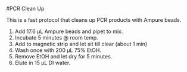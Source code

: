 #PCR Clean Up

This is a fast protocol that cleans up PCR products with Ampure beads.

1. Add 17.6 &mu;L Ampure beads and pipet to mix. 
2. Incubate 5 minutes @ room temp.
3. Add to magnetic strip and let sit till clear (about 1 min)
4. Wash once with 200 &mu;L 75% EtOH. 
5. Remove EtOH and let dry for 5 minutes.
6. Elute in 15 &mu;L DI water. 
